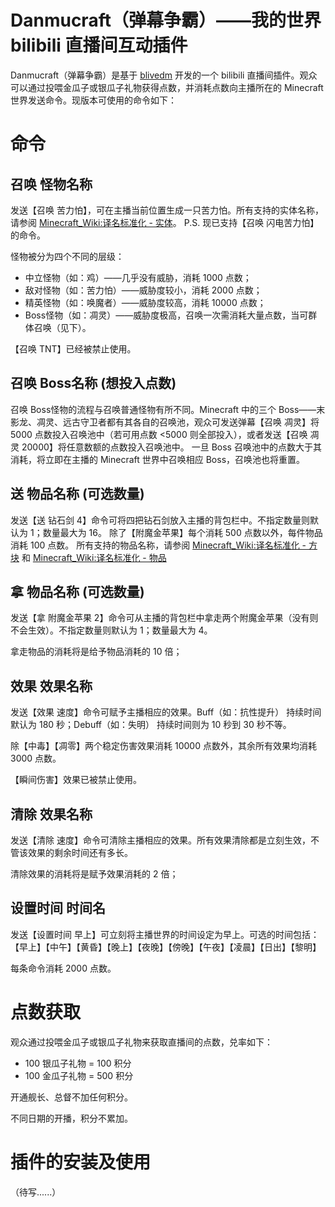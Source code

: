 # Danmucraft（弹幕争霸）——我的世界 bilibili 直播间互动插件

Danmucraft（弹幕争霸）是基于 [blivedm](https://github.com/xfgryujk/blivedm) 开发的一个 bilibili 直播间插件。观众可以通过投喂金瓜子或银瓜子礼物获得点数，并消耗点数向主播所在的 Minecraft 世界发送命令。现版本可使用的命令如下：

# 命令

## 召唤 怪物名称
发送【召唤 苦力怕】，可在主播当前位置生成一只苦力怕。所有支持的实体名称，请参阅 [Minecraft_Wiki:译名标准化 - 实体](https://minecraft-zh.gamepedia.com/index.php?title=Minecraft_Wiki:%E8%AF%91%E5%90%8D%E6%A0%87%E5%87%86%E5%8C%96&variant=zh#.E5.AE.9E.E4.BD.93)。
P.S. 现已支持【召唤 闪电苦力怕】的命令。

怪物被分为四个不同的层级：
* 中立怪物（如：鸡）——几乎没有威胁，消耗 1000 点数；
* 敌对怪物（如：苦力怕）——威胁度较小，消耗 2000 点数；
* 精英怪物（如：唤魔者）——威胁度较高，消耗 10000 点数；
* Boss怪物（如：凋灵）——威胁度极高，召唤一次需消耗大量点数，当可群体召唤（见下）。

【召唤 TNT】已经被禁止使用。

## 召唤 Boss名称 (想投入点数)
召唤 Boss怪物的流程与召唤普通怪物有所不同。Minecraft 中的三个 Boss——末影龙、凋灵、远古守卫者都有其各自的召唤池，观众可发送弹幕【召唤 凋灵】将 5000 点数投入召唤池中（若可用点数 <5000 则全部投入），或者发送【召唤 凋灵 20000】将任意数额的点数投入召唤池中。
一旦 Boss 召唤池中的点数大于其消耗，将立即在主播的 Minecraft 世界中召唤相应 Boss，召唤池也将重置。

## 送 物品名称 (可选数量)
发送【送 钻石剑 4】命令可将四把钻石剑放入主播的背包栏中。不指定数量则默认为 1；数量最大为 16。
除了【附魔金苹果】每个消耗 500 点数以外，每件物品消耗 100 点数。
所有支持的物品名称，请参阅 [Minecraft_Wiki:译名标准化 - 方块](https://minecraft-zh.gamepedia.com/index.php?title=Minecraft_Wiki:%E8%AF%91%E5%90%8D%E6%A0%87%E5%87%86%E5%8C%96&variant=zh#.E6.96.B9.E5.9D.97) 和 [Minecraft_Wiki:译名标准化 - 物品](https://minecraft-zh.gamepedia.com/index.php?title=Minecraft_Wiki:%E8%AF%91%E5%90%8D%E6%A0%87%E5%87%86%E5%8C%96&variant=zh#.E7.89.A9.E5.93.81)

## 拿 物品名称 (可选数量)
发送【拿 附魔金苹果 2】命令可从主播的背包栏中拿走两个附魔金苹果（没有则不会生效）。不指定数量则默认为 1；数量最大为 4。

拿走物品的消耗将是给予物品消耗的 10 倍；

## 效果 效果名称
发送【效果 速度】命令可赋予主播相应的效果。Buff（如：抗性提升） 持续时间默认为 180 秒；Debuff（如：失明） 持续时间则为 10 秒到 30 秒不等。

除【中毒】【凋零】两个稳定伤害效果消耗 10000 点数外，其余所有效果均消耗 3000 点数。

【瞬间伤害】效果已被禁止使用。

## 清除 效果名称
发送【清除 速度】命令可清除主播相应的效果。所有效果清除都是立刻生效，不管该效果的剩余时间还有多长。

清除效果的消耗将是赋予效果消耗的 2 倍；

## 设置时间 时间名
发送【设置时间 早上】可立刻将主播世界的时间设定为早上。可选的时间包括：
【早上】【中午】【黄昏】【晚上】【夜晚】【傍晚】【午夜】【凌晨】【日出】【黎明】

每条命令消耗 2000 点数。

# 点数获取

观众通过投喂金瓜子或银瓜子礼物来获取直播间的点数，兑率如下：
* 100 银瓜子礼物 = 100 积分
* 100 金瓜子礼物 = 500 积分

开通舰长、总督不加任何积分。

不同日期的开播，积分不累加。

# 插件的安装及使用

（待写......）

